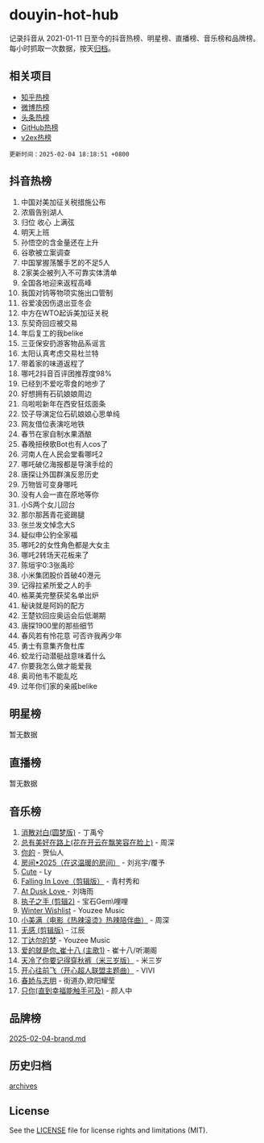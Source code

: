 # douyin-hot-hub

记录抖音从 2021-01-11 日至今的抖音热榜、明星榜、直播榜、音乐榜和品牌榜。每小时抓取一次数据，按天[归档](archives)。

## 相关项目

- [知乎热榜](https://github.com/lonnyzhang423/zhihu-hot-hub)
- [微博热榜](https://github.com/lonnyzhang423/weibo-hot-hub)
- [头条热榜](https://github.com/lonnyzhang423/toutiao-hot-hub)
- [GitHub热榜](https://github.com/lonnyzhang423/github-hot-hub)
- [v2ex热榜](https://github.com/lonnyzhang423/v2ex-hot-hub)


`更新时间：2025-02-04 18:18:51 +0800`

## 抖音热榜

1. 中国对美加征关税措施公布
1. 浓眉告别湖人
1. 归位 收心 上满弦
1. 明天上班
1. 孙悟空的含金量还在上升
1. 谷歌被立案调查
1. 中国掌握荡蟹手艺的不足5人
1. 2家美企被列入不可靠实体清单
1. 全国各地迎来返程高峰
1. 我国对钨等物项实施出口管制
1. 谷爱凌因伤退出亚冬会
1. 中方在WTO起诉美加征关税
1. 东契奇回应被交易
1. 年后复工的我belike
1. 三亚保安扔游客物品系谣言
1. 太阳认真考虑交易杜兰特
1. 带着家的味道返程了
1. 哪吒2抖音百评团推荐度98%
1. 已经到不爱吃零食的地步了
1. 好想拥有石矶娘娘周边
1. 乌啦啦新年在西安狂炫面条
1. 饺子导演定位石矶娘娘心思单纯
1. 网友借位表演吃地铁
1. 春节在家自制水果酒酿
1. 春晚扭秧歌Bot也有人cos了
1. 河南人在人民会堂看哪吒2
1. 哪吒破亿海报都是导演手绘的
1. 唐探让外国群演反思历史
1. 万物皆可变身哪吒
1. 没有人会一直在原地等你
1. 小S两个女儿回台
1. 那尔那茜青花瓷踢腿
1. 张兰发文悼念大S
1. 疑似申公豹全家福
1. 哪吒2的女性角色都是大女主
1. 哪吒2转场天花板来了
1. 陈垣宇0:3张禹珍
1. 小米集团股价首破40港元
1. 记得拉紧所爱之人的手
1. 格莱美完整获奖名单出炉
1. 秘诀就是阿妈的配方
1. 王楚钦回应奥运会后低潮期
1. 唐探1900里的那些细节
1. 春风若有怜花意 可否许我再少年
1. 勇士有意集齐詹杜库
1. 蛟龙行动潜艇战意味着什么
1. 你要我怎么做才能爱我
1. 奥司他韦不能乱吃
1. 过年你们家的亲戚belike

## 明星榜

暂无数据

## 直播榜

暂无数据

## 音乐榜

1. [消散对白(圆梦版)](https://sf5-hl-cdn-tos.douyinstatic.com/obj/tos-cn-ve-2774/og4jB5I5IizzoZVAAAzWgBMAsMDWoArfwBOiFs) - 丁禹兮
1. [总有美好在路上(花在开云在飘笑容在脸上)](https://sf5-hl-cdn-tos.douyinstatic.com/obj/tos-cn-ve-2774/oU5u7NwtfBIvaNhoQBszOvAlRiAoiWAVVyBMq4) - 周深
1. [你的](https://sf6-cdn-tos.douyinstatic.com/obj/tos-cn-ve-2774/oYuIeKf42jB7sEV6B2upMdpYAgfrQWj0FeRegh) - 贺仙人
1. [房间•2025（在这温暖的房间）](https://sf5-hl-cdn-tos.douyinstatic.com/obj/tos-cn-ve-2774/oMzJcnT8BgIetASeBfwfEeBQVNfACiCifhfZP7g) - 刘兆宇/覆予
1. [Cute](https://sf5-hl-cdn-tos.douyinstatic.com/obj/tos-cn-ve-2774/o4IbIzHWKAAB4wsS5qMBRiiAlEBGTpQRNfFvuo) - Ly
1. [Falling In Love（剪辑版）](https://sf5-hl-cdn-tos.douyinstatic.com/obj/tos-cn-ve-2774/o8ajpA8zzgBPahbBIO8AcKGBLJezFCRd1wfP9f) - 青村秀和
1. [ At Dusk  Love ](https://sf5-hl-cdn-tos.douyinstatic.com/obj/tos-cn-ve-2774/o8CrpCf5CaYgI4ZrtQgMQAFEfuGqNnRSDQAPBc) - 刘嗨雨
1. [执子之手 (剪辑2)](https://sf5-hl-cdn-tos.douyinstatic.com/obj/tos-cn-ve-2774/oUoZLQjCc31XzqsBnBQUNgeKtYPBcgbFDwtfcu) - 宝石Gem\哩哩
1. [Winter Wishlist](https://sf5-hl-cdn-tos.douyinstatic.com/obj/tos-cn-ve-2774/oIIgUOeamCFCVAzxN6MFRLIBlLGpUqQxeeHrLE) - Youzee Music
1. [小美满（电影《热辣滚烫》热辣陪伴曲）](https://sf5-hl-cdn-tos.douyinstatic.com/obj/tos-cn-ve-2774/o0GAn2lSgfZIDUgtevCGDQYnFg4CwnrBaxbTZL) - 周深
1. [无感 (剪辑版)](https://sf5-hl-cdn-tos.douyinstatic.com/obj/tos-cn-ve-2774/o0eIsUzJBDlQaQFC5OFlgbMEZC1TFYBftOBn6p) - 江辰
1. [丁达尔的梦](https://sf5-hl-cdn-tos.douyinstatic.com/obj/tos-cn-ve-2774/oMU3WirUZBVQkAC9ccG5P2IQirziZM2RTInUY) - Youzee Music
1. [爱的就是你_崔十八 (主歌1)](https://sf5-hl-cdn-tos.douyinstatic.com/obj/tos-cn-ve-2774/oI5BO5DhFZ6UTcNCnZaOCBLtZ7WIMQGfgnXf5E) - 崔十八/听潮阁
1. [天冷了你要记得穿秋裤（米三岁版）](https://sf5-hl-cdn-tos.douyinstatic.com/obj/tos-cn-ve-2774/oQlIwVIDWiZ6BQilAorS7MA0AgCkQDvcZAdm1) - 米三岁
1. [开心往前飞（开心超人联盟主题曲）](https://sf5-hl-cdn-tos.douyinstatic.com/obj/tos-cn-ve-2774/9d8fb7c82cf1421fb93a9fe925275e0a) - VIVI
1. [春娇与志明](https://sf5-hl-cdn-tos.douyinstatic.com/obj/tos-cn-ve-2774/e530d8fceb7044b39707d7f9ff54add1) - 街道办,欧阳耀莹
1. [只你(直到幸福能触手可及)](https://sf5-hl-cdn-tos.douyinstatic.com/obj/tos-cn-ve-2774/o0lBkRDzFTeaVSUz3ZZSCBVtZ5DIMQGfgmEAuE) - 颜人中

## 品牌榜

[2025-02-04-brand.md](archives/2025-02-04-brand.md)

## 历史归档

[archives](archives)

## License

See the [LICENSE](LICENSE) file for license rights and limitations (MIT).
